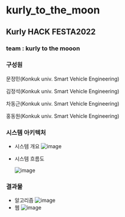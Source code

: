 # kurly_to_the_moon
 ## Kurly HACK FESTA2022  
 ### team : kurly to the mooon
 ### 구성원
 
 문정민(Konkuk univ. Smart Vehicle Engineering)
 
 김정석(Konkuk univ. Smart Vehicle Engineering)
 
 차동근(Konkuk univ. Smart Vehicle Engineering)
 
 홍동원(Konkuk univ. Smart Vehicle Engineering)

### 시스템 아키텍처

- 시스템 개요
    ![image](https://user-images.githubusercontent.com/90433400/186234217-44a4bb6a-b01e-407d-936d-3835131b487c.png)

    
    
- 시스템 흐름도
    
    ![image](https://user-images.githubusercontent.com/90433400/186234270-ce6de257-f475-497a-955b-12433ae89ec8.png)
    
### 결과물
- 알고리즘
![image](https://user-images.githubusercontent.com/90433400/186234309-b9f41e6c-875e-47a3-a4f9-4ca37c580d4d.png)
- 웹
 ![image](https://user-images.githubusercontent.com/90433400/186234378-7d10e67a-60c5-4a9d-8a27-502598eeb19d.png)
